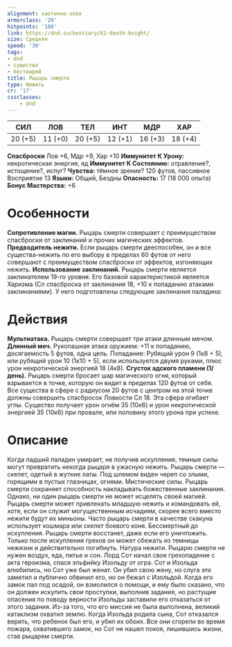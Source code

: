 ```yaml
---
alignment: хаотично-злая
armorclass: '20'
hitpoints: '180'
link: https://dnd.su/bestiary/61-death-knight/
size: Средняя
speed: '30'
tags:
- dnd
- существо
- бестиарий
title: Рыцарь смерти
type: Нежить
cr: '17'
cssclasses:
    - dnd
---
```



| СИЛ | ЛОВ | ТЕЛ | ИНТ | МДР | ХАР |
|---|---|---|---|---|---|
| 20 (+5) | 11 (+0) | 20 (+5) | 12 (+1) | 16 (+3) | 18 (+4) |
**Спасброски** Лов +6, Мдр +9, Хар +10
**Иммунитет К Урону:** некротическая энергия, яд
**Иммунитет К Состоянию:** отравление?, истощение?, испуг?
**Чувства:** тёмное зрение? 120 футов, пассивное Восприятие 13
**Языки:** Общий, Бездны
**Опасность:** 17 (18 000 опыта)
**Бонус Мастерства:** +6


# Особенности
**Сопротивление магии.** Рыцарь смерти совершает с преимуществом спасброски от заклинаний и прочих магических эффектов.
**Предводитель нежити.** Если рыцарь смерти дееспособен, он и все существа-нежить по его выбору в пределах 60 футов от него совершают с преимуществом спасброски от эффектов, изгоняющих нежить.
**Использование заклинаний.** Рыцарь смерти является заклинателем 19-го уровня. Его базовой характеристикой является Харизма (Сл спасброска от заклинания 18, +10 к попаданию атаками заклинаниями). У него подготовлены следующие заклинания паладина:


# Действия
**Мультиатака.** Рыцарь смерти совершает три атаки длинным мечом.
**Длинный меч.** Рукопашная атака оружием: +11 к попаданию, досягаемость 5 футов, одна цель. Попадание: Рубящий урон 9 (1к8 + 5), или рубящий урон 10 (1к10 + 5), если используется двумя руками, плюс урон некротической энергией 18 (4к8).
**Сгусток адского пламени (1/день).** Рыцарь смерти бросает шар магического огня, который взрывается в точке, которую он видит в пределах 120 футов от себя. Все существа в сфере с радиусом 20 футов с центром на этой точке должны совершить спасбросок Ловкости Сл 18. Эта сфера огибает углы. Существо получает урон огнём 35 (10к6) и урон некротической энергией 35 (10к6) при провале, или половину этого урона при успехе.


# Описание
Когда падший паладин умирает, не получив искупления, темные силы могут превратить некогда рыцаря в ужасную нежить. Рыцарь смерти — скелет, одетый в жуткие латы. Под шлемом виден череп со злыми, горящими в пустых глазницах, огнями. Мистические силы. Рыцарь смерти сохраняет способность накладывать божественные заклинания. Однако, ни один рыцарь смерти не может исцелять своей магией. Рыцарь смерти может привлекать младшую нежить и командовать ей, хотя, если он служит могущественным исчадиям, скорее всего вместо нежити будут их миньоны. Часто рыцарь смерти в качестве скакуна использует кошмара или скелет боевого коня. Бессмертный до искупления. Рыцарь смерти восстанет, даже если его уничтожить. Только после искупления грехов он может сбежать из темницы нежизни и действительно погибнуть. Натура нежити. Рыцарю смерти не нужен воздух, еда, питье и сон. Лорд Сот начал свое грехопадение с акта героизма, спася эльфийку Изольду от огра. Сот и Изольда влюбились, но Сот уже был женат. Он убил свою жену, но слуга это заметил и публично обвинил его, но он бежал с Изольдой. Когда его замок пал под осадой, он взмолился о помощи, и ему было сказано, что он должен искупить свои проступки, выполнив задание, но растущие опасения по поводу верности Изольды заставили его отказаться от этого задания. Из-за того, что его миссия не была выполнена, великий катаклизм охватил землю. Когда Изольда родила сына, Сот отказался верить, что ребенок был его, и убил их обоих. Все они сгорели во время пожара, охватившего замок, но Сот не нашел покоя, лишившись жизни, став рыцарем смерти.